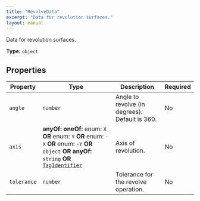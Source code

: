 ```yaml
---
title: "RevolveData"
excerpt: "Data for revolution surfaces."
layout: manual
---
```


Data for revolution surfaces.



**Type:** `object`





## Properties

| Property | Type | Description | Required |
|----------|------|-------------|----------|
| `angle` |`number`| Angle to revolve (in degrees). Default is 360. | No |
| `axis` |**anyOf:** **oneOf:** enum: `X` **OR** enum: `Y` **OR** enum: `-X` **OR** enum: `-Y` **OR** `object` **OR** **anyOf:** `string` **OR** [`TagIdentifier`](/docs/kcl/types#tag-identifier)| Axis of revolution. | No |
| `tolerance` |`number`| Tolerance for the revolve operation. | No |


